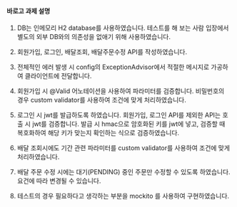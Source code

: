 #### 바로고 과제 설명

1. DB는 인메모리 H2 database를 사용하였습니다.
테스트를 해 보는 사람 입장에서 별도의 외부 DB와의 의존성을 없애기 위해 사용하였습니다.


2. 회원가입, 로그인, 배달조회, 배달주문수정 API를 작성하였습니다.


3. 전체적인 에러 발생 시 config의 ExceptionAdvisor에서 적절한 메시지로 가공하여 클라이언트에 전달합니다. 


4. 회원가입 시 @Valid 어노테이션을 사용하여 파라미터를 검증합니다. 비밀번호의 경우 custom validator를 사용하여 조건에 맞게 처리하였습니다.


5. 로그인 시 jwt를 발급하도록 하였습니다. 회원가입, 로그인 API를 제외한 API는 호출 시 jwt를 검증합니다.
발급 시 hmac으로 암호화된 키를 jwt에 넣고, 검증할 때 복호화하여 해당 키가 맞는지 확인하는 식으로 검증하였습니다.


6. 배달 조회시에도 기간 관련 파라미터를 custom validator를 사용하여 조건에 맞게 처리하였습니다.


7. 배달 주문 수정 시에는 대기(PENDING) 중인 주문만 수정할 수 있도록 하였습니다. 요건에 따라 변경될 수 있습니다.


8. 테스트의 경우 필요하다고 생각하는 부분을 mockito 를 사용하여 구현하였습니다.